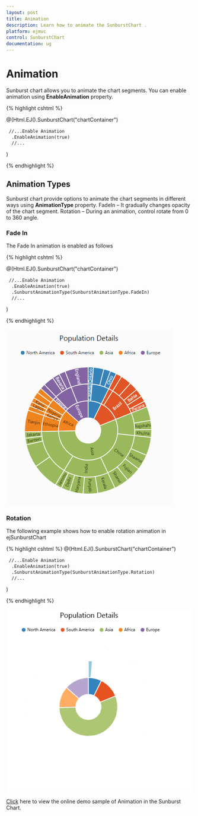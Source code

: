 ```yaml
---
layout: post
title: Animation
description: Learn how to animate the SunburstChart .
platform: ejmvc
control: SunburstChart
documentation: ug
---
```


# Animation

Sunburst chart allows you to animate the chart segments. You can enable animation using **EnableAnimation** property. 

{% highlight cshtml %}

@(Html.EJ().SunburstChart("chartContainer")

     //...Enable Animation
      .EnableAnimation(true)
      //...
 )

{% endhighlight %}


## Animation Types 
Sunburst chart provide options to animate the chart segments in different ways using **AnimationType** property.
FadeIn – It gradually changes opacity of the chart segment.
Rotation – During an animation, control rotate from 0 to 360 angle.

### Fade In

The Fade In animation is enabled as follows 

{% highlight cshtml %}

@(Html.EJ().SunburstChart("chartContainer")

     //...Enable Animation
      .EnableAnimation(true)
      .SunburstAnimationType(SunburstAnimationType.FadeIn)
      //...
 )

{% endhighlight %}

![](Animation_images/Animation_img1.gif)




### Rotation

The following example shows how to enable rotation animation in ejSunburstChart

{% highlight cshtml %}
@(Html.EJ().SunburstChart("chartContainer")

     //...Enable Animation
      .EnableAnimation(true)
      .SunburstAnimationType(SunburstAnimationType.Rotation)
      //...
 )


{% endhighlight %}

![](Animation_images/Animation_img2.gif)

[Click](http://mvc.syncfusion.com/demos/web/sunburst/animation) here to view the online demo sample of  Animation in  the Sunburst Chart.

